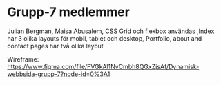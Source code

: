 # Grupp-7 medlemmer
Julian Bergman,
Maisa Abusalem,
CSS Grid och flexbox användas
,Index har 3 olika layouts för mobil, tablet och desktop, Portfolio, about and contact pages har två olika layout

Wireframe:
https://www.figma.com/file/FVGkAl1NvCmbh8QGxZjsAf/Dynamisk-webbsida-grupp-7?node-id=0%3A1


